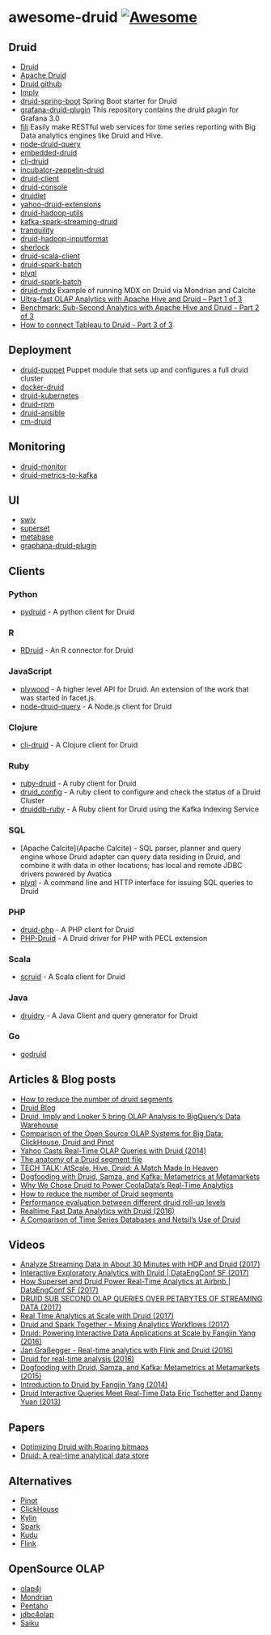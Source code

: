 # awesome-druid [![Awesome](https://cdn.rawgit.com/sindresorhus/awesome/d7305f38d29fed78fa85652e3a63e154dd8e8829/media/badge.svg)](https://github.com/sindresorhus/awesome)

## Druid
- [Druid](http://druid.io)
- [Apache Druid](http://druid.apache.org)
- [Druid github](https://github.com/druid-io/druid)
- [Imply](http://imply.io)
- [druid-spring-boot](https://github.com/drtrang/druid-spring-boot) Spring Boot starter for Druid
- [grafana-druid-plugin](https://github.com/grafana-druid-plugin/druidplugin) This repository contains the druid plugin for Grafana 3.0
- [fili](https://github.com/yahoo/fili) Easily make RESTful web services for time series reporting with Big Data analytics engines like Druid and Hive. 
- [node-druid-query](https://github.com/7eggs/node-druid-query)
- [embedded-druid](https://github.com/eBay/embedded-druid)
- [clj-druid](https://github.com/y42/clj-druid)
- [incubator-zeppelin-druid](https://github.com/lorthos/incubator-zeppelin-druid)
- [druid-client](https://github.com/implydata/druid-client)
- [druid-console](https://github.com/druid-io/druid-console)
- [druidlet](https://github.com/InferlyticsOSS/druidlet)
- [yahoo-druid-extensions](https://github.com/yahoo/druid-extensions)
- [druid-hadoop-utils](https://github.com/himanshug/druid-hadoop-utils)
- [kafka-spark-streaming-druid](https://github.com/ramkumarvenkat/kafka-spark-streaming-druid)
- [tranquility](https://github.com/druid-io/tranquility)
- [druid-hadoop-inputformat](https://github.com/implydata/druid-hadoop-inputformat)
- [sherlock](https://github.com/yahoo/sherlock)
- [druid-scala-client](https://github.com/daggerrz/druid-scala-client)
- [druid-spark-batch](https://github.com/metamx/druid-spark-batch)
- [plyql](https://github.com/implydata/plyql)
- [druid-spark-batch](https://github.com/metamx/druid-spark-batch)
- [druid-mdx](https://github.com/julianhyde/druid-mdx) Example of running MDX on Druid via Mondrian and Calcite 
- [Ultra-fast OLAP Analytics with Apache Hive and Druid – Part 1 of 3](https://hortonworks.com/blog/apache-hive-druid-part-1-3/)
- [Benchmark: Sub-Second Analytics with Apache Hive and Druid - Part 2 of 3](https://hortonworks.com/blog/sub-second-analytics-hive-druid/)
- [How to connect Tableau to Druid - Part 3 of 3](https://hortonworks.com/blog/connect-tableau-druid-hive/)

## Deployment
- [druid-puppet](https://github.com/MrAlias/druid) Puppet module that sets up and configures a full druid cluster
- [docker-druid](https://github.com/druid-io/docker-druid)
- [druid-kubernetes](https://github.com/krallistic/druid-kubernetes)
- [druid-rpm](https://github.com/cleberar/druid-rpm)
- [druid-ansible](https://github.com/imungoma/druid-ansible)
- [cm-druid](https://github.com/knoguchi/cm-druid)

## Monitoring
- [druid-monitor](https://github.com/shrekwang/druid-monitor)
- [druid-metrics-to-kafka](https://github.com/quantiply/druid-metrics-to-kafka)

## UI
- [swiv](https://github.com/yahoo/swiv)
- [superset](http://superset.apache.org)
- [metabase](https://github.com/metabase/metabase)
- [graphana-druid-plugin](https://github.com/grafana-druid-plugin/druidplugin)

## Clients

### Python
- [pydruid](https://github.com/druid-io/pydruid) - A python client for Druid

### R
- [RDruid](https://github.com/druid-io/RDruid) - An R connector for Druid

### JavaScript
- [plywood](https://github.com/implydata/plywood) - A higher level API for Druid. An extension of the work that was started in facet.js.
- [node-druid-query](https://github.com/7eggs/node-druid-query) - A Node.js client for Druid

### Clojure
- [clj-druid](https://github.com/y42/clj-druid) - A Clojure client for Druid

### Ruby
- [ruby-druid](https://github.com/ruby-druid/ruby-druid) - A ruby client for Druid
- [druid_config](https://github.com/redBorder/druid_config) - A ruby client to configure and check the status of a Druid Cluster
- [druiddb-ruby](https://github.com/andremleblanc/druiddb-ruby) - A Ruby client for Druid using the Kafka Indexing Service

### SQL
- [Apache Calcite](Apache Calcite) - SQL parser, planner and query engine whose Druid adapter can query data residing in Druid, and combine it with data in other locations; has local and remote JDBC drivers powered by Avatica
- [plyql](https://github.com/implydata/plyql) - A command line and HTTP interface for issuing SQL queries to Druid

### PHP
- [druid-php](https://github.com/pixelfederation/druid-php) - A PHP client for Druid
- [PHP-Druid](https://github.com/Neeke/PHP-Druid) - A Druid driver for PHP with PECL extension

### Scala
- [scruid](https://github.com/ing-bank/scruid) - A Scala client for Druid

### Java
- [druidry](https://github.com/zapr-oss/druidry) - A Java Client and query generator for Druid

### Go
- [godruid](https://github.com/shunfei/godruid)

## Articles & Blog posts
- [How to reduce the number of druid segments](http://www.tothenew.com/blog/how-to-reduce-the-number-of-druid-segments/)
- [Druid Blog](http://druid.io/blog/)
- [Druid, Imply and Looker 5 bring OLAP Analysis to BigQuery’s Data Warehouse](https://medium.com/mark-rittman/druid-imply-and-looker-5-bring-olap-analysis-to-bigquerys-data-warehouse-ae0cb5ffb3a4)
- [Comparison of the Open Source OLAP Systems for Big Data: ClickHouse, Druid and Pinot](https://medium.com/@leventov/comparison-of-the-open-source-olap-systems-for-big-data-clickhouse-druid-and-pinot-8e042a5ed1c7)
- [Yahoo Casts Real-Time OLAP Queries with Druid (2014)](https://www.datanami.com/2015/08/04/yahoo-casts-real-time-olap-queries-with-druid/)
- [The anatomy of a Druid segment file](https://medium.com/engineers-optimizely/the-anatomy-of-a-druid-segment-file-bed89a93af1e)
- [TECH TALK: AtScale, Hive, Druid: A Match Made In Heaven](http://blog.atscale.com/hive-druid-atscale)
- [Dogfooding with Druid, Samza, and Kafka: Metametrics at Metamarkets](https://metamarkets.com/2015/dogfooding-with-druid-samza-and-kafka-metametrics-at-metamarkets/)
- [Why We Chose Druid to Power CoolaData’s Real-Time Analytics](http://www.dataprix.com/en/blog-it/analytics/why-we-chose-druid-power-cooladata-s-real-time-analytics)
- [How to reduce the number of Druid segments](http://www.tothenew.com/blog/how-to-reduce-the-number-of-druid-segments/)
- [Performance evaluation between different druid roll-up levels](http://www.malinga.me/performance-evaluation-between-different-druid-roll-up-levels/)
- [Realtime Fast Data Analytics with Druid (2016)](https://blog.codecentric.de/en/2016/08/realtime-fast-data-analytics-druid/)
- [A Comparison of Time Series Databases and Netsil’s Use of Druid](https://blog.netsil.com/a-comparison-of-time-series-databases-and-netsils-use-of-druid-db805d471206)

## Videos
- [Analyze Streaming Data in About 30 Minutes with HDP and Druid (2017)](https://www.youtube.com/watch?v=pvtdvoZ83uk)
- [Interactive Exploratory Analytics with Druid | DataEngConf SF (2017)](https://www.youtube.com/watch?v=rbQaCazQ0gI)
- [How Superset and Druid Power Real-Time Analytics at Airbnb | DataEngConf SF (2017)](https://www.youtube.com/watch?v=W_Sp4jo1ACg)
- [DRUID SUB SECOND OLAP QUERIES OVER PETABYTES OF STREAMING DATA (2017)](https://www.youtube.com/watch?v=iIaceyMLrQA)
- [Real Time Analytics at Scale with Druid (2017)](https://www.youtube.com/watch?v=tFIdKPHP0ts)
- [Druid and Spark Together – Mixing Analytics Workflows (2017)](https://metamarkets.com/2017/druid-and-spark-together-mixing-analytics-workflows/)
- [Druid: Powering Interactive Data Applications at Scale by Fangjin Yang (2016)](https://www.youtube.com/watch?v=vbH8E0nH2Nw)
- [Jan Graßegger - Real-time analytics with Flink and Druid (2016)](https://www.youtube.com/watch?v=mYGF4BUwtaw)
- [Druid for real-time analysis (2016)](https://yogsototh.github.io/mkdocs/druid/druid.html)
- [Dogfooding with Druid, Samza, and Kafka: Metametrics at Metamarkets (2015)](https://metamarkets.com/2015/dogfooding-with-druid-samza-and-kafka-metametrics-at-metamarkets/)
- [Introduction to Druid by Fangjin Yang (2014)](https://www.youtube.com/watch?v=GtHu4TVs0xI)
- [Druid Interactive Queries Meet Real-Time Data Eric Tschetter and Danny Yuan (2013)](https://www.youtube.com/watch?v=Dlqj34l2upk)

## Papers
- [Optimizing Druid with Roaring bitmaps](https://www.researchgate.net/profile/Daniel_Lemire/publication/304352004_Optimizing_Druid_with_Roaring_bitmaps/links/5a3a9268a6fdcc3d07afb140/Optimizing-Druid-with-Roaring-bitmaps.pdf?origin=publication_detail)
- [Druid: A real-time analytical data store](https://www.researchgate.net/profile/Fangjin_Yang/publication/266656620_Druid_A_real-time_analytical_data_store/links/54f5e1760cf21d8b8a5b957a/Druid-A-real-time-analytical-data-store.pdf?origin=publication_detail)

## Alternatives
- [Pinot](https://github.com/linkedin/pinot)
- [ClickHouse](https://clickhouse.yandex/)
- [Kylin](https://kylin.apache.org/)
- [Spark](https://spark.apache.org/)
- [Kudu](https://www.cloudera.com/products/open-source/apache-hadoop/apache-kudu.html)
- [Flink](https://flink.apache.org/)

## OpenSource OLAP
- [olap4j](http://olap4j.org/)
- [Mondrian](https://community.hitachivantara.com/docs/DOC-1009853)
- [Pentaho](https://www.hitachivantara.com/go/pentaho.html?source=pentaho-redirect)
- [jdbc4olap](http://www.jdbc4olap.org/)
- [Saiku](https://github.com/OSBI/saiku)
